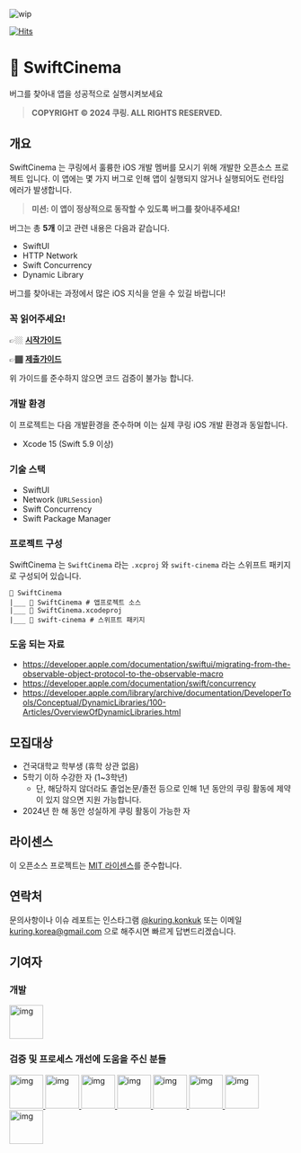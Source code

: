![wip](https://img.shields.io/badge/모집상태-종료-F6C954.svg?style=for-the-badge)

[![Hits](https://hits.seeyoufarm.com/api/count/incr/badge.svg?url=https://github.com/ku-ring/swift-cinema&count_bg=%23000000&title_bg=%23555555&icon=swift.svg&icon_color=%23FFFFFF&title=%EC%A1%B0%ED%9A%8C%EC%88%98&edge_flat=true)](https://hits.seeyoufarm.com)


#  🍿 SwiftCinema

버그를 찾아내 앱을 성공적으로 실행시켜보세요

> **COPYRIGHT © 2024 쿠링. ALL RIGHTS RESERVED.**

## 개요

SwiftCinema 는 쿠링에서 훌륭한 iOS 개발 멤버를 모시기 위해 개발한 오픈소스 프로젝트 입니다. 
이 앱에는 몇 가지 버그로 인해 앱이 실행되지 않거나 실행되어도 런타임 에러가 발생합니다.

> **미션: 이 앱이 정상적으로 동작할 수 있도록 버그를 찾아내주세요!**

버그는 총 **5개** 이고 관련 내용은 다음과 같습니다.
- SwiftUI
- HTTP Network
- Swift Concurrency
- Dynamic Library

버그를 찾아내는 과정에서 많은 iOS 지식을 얻을 수 있길 바랍니다!

### 꼭 읽어주세요!

👉🏼 [**시작가이드**](/시작가이드.md)

👉🏾 [**제출가이드**](/제출가이드.md)

위 가이드를 준수하지 않으면 코드 검증이 불가능 합니다.
 
### 개발 환경

이 프로젝트는 다음 개발환경을 준수하며 이는 실제 쿠링 iOS 개발 환경과 동일합니다.
- Xcode 15 (Swift 5.9 이상)

### 기술 스택
- SwiftUI
- Network (`URLSession`)
- Swift Concurrency
- Swift Package Manager

### 프로젝트 구성

SwiftCinema 는 `SwiftCinema` 라는 `.xcproj` 와 `swift-cinema` 라는 스위프트 패키지로 구성되어 있습니다.

```
📁 SwiftCinema
|___ 📁 SwiftCinema # 앱프로젝트 소스
|___ 📄 SwiftCinema.xcodeproj
|___ 📁 swift-cinema # 스위프트 패키지
```

### 도움 되는 자료
- https://developer.apple.com/documentation/swiftui/migrating-from-the-observable-object-protocol-to-the-observable-macro
- https://developer.apple.com/documentation/swift/concurrency
- https://developer.apple.com/library/archive/documentation/DeveloperTools/Conceptual/DynamicLibraries/100-Articles/OverviewOfDynamicLibraries.html

## 모집대상
- 건국대학교 학부생 (휴학 상관 없음)
- 5학기 이하 수강한 자 (1~3학년)
  - 단, 해당하지 않더라도 졸업논문/졸전 등으로 인해 1년 동안의 쿠링 활동에 제약이 있지 않으면 지원 가능합니다.
- 2024년 한 해 동안 성실하게 쿠링 활동이 가능한 자

## 라이센스
이 오픈소스 프로젝트는 [MIT 라이센스](/LICENSE.txt)를 준수합니다.

## 연락처
문의사항이나 이슈 레포트는 인스타그램 [@kuring.konkuk](https://instagram.com/kuring.konkuk) 또는 이메일 [kuring.korea@gmail.com](mailto:kuring.korea@gmail.com) 으로 해주시면 빠르게 답변드리겠습니다.

## 기여자

### 개발
<a href="https://github.com/x-0o0">
 <img src="https://github.com/x-0o0.png" alt="img" width="60"/>
</a>

### 검증 및 프로세스 개선에 도움을 주신 분들
<a href="https://github.com/mininny">
 <img src="https://github.com/mininny.png" alt="img" width="60"/>
</a>

<a href="https://github.com/zbqmgldjfh">
 <img src="https://github.com/zbqmgldjfh.png" alt="img" width="60"/>
</a>

<a href="https://github.com/famous90">
 <img src="https://github.com/famous90.png" alt="img" width="60"/>
</a>

<a href="https://github.com/chaneeii">
 <img src="https://github.com/chaneeii.png" alt="img" width="60"/>
</a>

<a href="https://github.com/gaeng2y">
 <img src="https://github.com/gaeng2y.png" alt="img" width="60"/>
</a>

<a href="https://github.com/Jager-yoo">
 <img src="https://github.com/Jager-yoo.png" alt="img" width="60"/>
</a>

<a href="https://github.com/dayo2n">
 <img src="https://github.com/dayo2n.png" alt="img" width="60"/>
</a>

<a href="https://github.com/ValseLee">
 <img src="https://github.com/ValseLee.png" alt="img" width="60"/>
</a>
